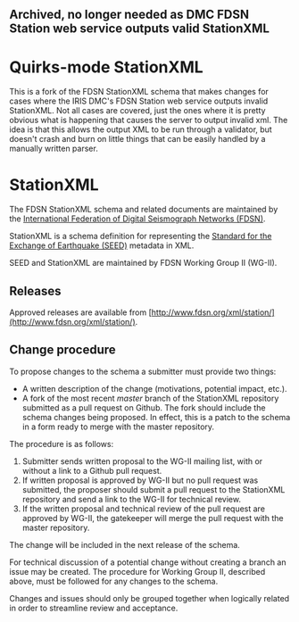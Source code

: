 ## Archived, no longer needed as DMC FDSN Station web service outputs valid StationXML

# Quirks-mode StationXML
This is a fork of the FDSN StationXML schema that makes changes for cases where
the IRIS DMC's FDSN Station web service outputs invalid StationXML. Not all 
cases are covered, just the ones where it is pretty obvious what is happening
that causes the
server to output invalid xml. The idea is that this allows the output
XML to be run through a validator, but doesn't crash and burn on little things
that can be easily handled by a manually written parser.
 
# StationXML
The FDSN StationXML schema and related documents are maintained
by the [International Federation of Digital Seismograph Networks (FDSN)](http://www.fdsn.org/).

StationXML is a schema definition for representing the [Standard for the Exchange of Earthquake (SEED)](http://www.fdsn.org/seed_manual/SEEDManual_V2.4.pdf) metadata in XML.

SEED and StationXML are maintained by FDSN Working Group II (WG-II).

## Releases

Approved releases are available from [http://www.fdsn.org/xml/station/](http://www.fdsn.org/xml/station/).

## Change procedure

To propose changes to the schema a submitter must provide two things:

* A written description of the change (motivations, potential impact, etc.).
* A fork of the most recent *master* branch of the StationXML repository submitted as a pull request on Github.  The fork should include the schema changes being proposed.  In effect, this is a patch to the schema in a form ready to merge with the master repository.

The procedure is as follows:

1. Submitter sends written proposal to the WG-II mailing list, with or without a link to a Github pull request.
2. If written proposal is approved by WG-II but no pull request was submitted, the proposer should submit a pull request to the StationXML repository and send a link to the WG-II for technical review.
3. If the written proposal and technical review of the pull request are approved by WG-II, the gatekeeper will merge the pull request with the master repository.

The change will be included in the next release of the schema.

For technical discussion of a potential change without creating a
branch an issue may be created.  The procedure for Working Group II,
described above, must be followed for any changes to the schema.

Changes and issues should only be grouped together when logically
related in order to streamline review and acceptance.
